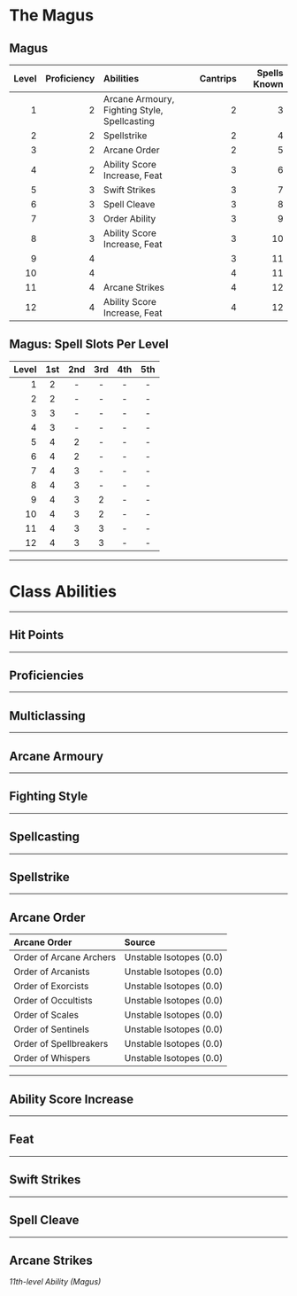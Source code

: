 # The Magus

## Magus

| Level | Proficiency | Abilities                                    | Cantrips | Spells Known |
| ----: | ----------: | :------------------------------------------- | -------: | -----------: |
|     1 |           2 | Arcane Armoury, Fighting Style, Spellcasting |        2 |            3 |
|     2 |           2 | Spellstrike                                  |        2 |            4 |
|     3 |           2 | Arcane Order                                 |        2 |            5 |
|     4 |           2 | Ability Score Increase, Feat                 |        3 |            6 |
|     5 |           3 | Swift Strikes                                |        3 |            7 |
|     6 |           3 | Spell Cleave                                 |        3 |            8 |
|     7 |           3 | Order Ability                                |        3 |            9 |
|     8 |           3 | Ability Score Increase, Feat                 |        3 |           10 |
|     9 |           4 |                                              |        3 |           11 |
|    10 |           4 |                                              |        4 |           11 |
|    11 |           4 | Arcane Strikes                               |        4 |           12 |
|    12 |           4 | Ability Score Increase, Feat                 |        4 |           12 |

## Magus: Spell Slots Per Level

| Level |  1st  |  2nd  |  3rd  |  4th  |  5th  |
| ----: | :---: | :---: | :---: | :---: | :---: |
|     1 |   2   |   -   |   -   |   -   |   -   |
|     2 |   2   |   -   |   -   |   -   |   -   |
|     3 |   3   |   -   |   -   |   -   |   -   |
|     4 |   3   |   -   |   -   |   -   |   -   |
|     5 |   4   |   2   |   -   |   -   |   -   |
|     6 |   4   |   2   |   -   |   -   |   -   |
|     7 |   4   |   3   |   -   |   -   |   -   |
|     8 |   4   |   3   |   -   |   -   |   -   |
|     9 |   4   |   3   |   2   |   -   |   -   |
|    10 |   4   |   3   |   2   |   -   |   -   |
|    11 |   4   |   3   |   3   |   -   |   -   |
|    12 |   4   |   3   |   3   |   -   |   -   |

---

# Class Abilities

---

## Hit Points

---

## Proficiencies

---

## Multiclassing

---

## Arcane Armoury

---

## Fighting Style

---

## Spellcasting

---

## Spellstrike

<!--

you learn to blend arcane spells and martial skills as only a Magi can. As a bonus action, you can imbue a Magus spell of 1st-level or higher into an Arcane Armory weapon you touch until the start of your next turn, so long as it meets the requirements below:

The spell must have a casting time of 1 action. The spell must require a single attack roll, force a target to make a saving throw, or affect a total number of hit points worth of creatures. If you hit a target with the imbued weapon before the beginning of your next turn, you can expend a spell slot to cast the imbued spell as part of that attack, causing the target to become the target of both the imbued spell and the damage of your attack. The spell is instantly cast and immediately takes effect at the level of the spell slot you spent, with the following changes:

Area of Effect. If the spell would normally target an area greater than a 5-foot cube, it either takes effect as a 15-foot cone originating from you, which must include your target, or it is contained to only effect the target of your attack.

Saving Throws. If the spell requires a saving throw, it makes its saving throw on hit, when the spell is cast. If you score a critical hit, it automatically fails its saving throw.

Spell Attacks. If the spell requires a spell attack roll, it instantly takes effect when you hit with the weapon attack.

Concentration. If the spell requires your concentration, you must concentrate on the spell as soon as it is cast.

-->


---

## Arcane Order

| Arcane Order            | Source                  |
| :---------------------- | :---------------------- |
| Order of Arcane Archers | Unstable Isotopes (0.0) |
| Order of Arcanists      | Unstable Isotopes (0.0) |
| Order of Exorcists      | Unstable Isotopes (0.0) |
| Order of Occultists     | Unstable Isotopes (0.0) |
| Order of Scales         | Unstable Isotopes (0.0) |
| Order of Sentinels      | Unstable Isotopes (0.0) |
| Order of Spellbreakers  | Unstable Isotopes (0.0) |
| Order of Whispers       | Unstable Isotopes (0.0) |

---

## Ability Score Increase

---

## Feat

---

## Swift Strikes

---

## Spell Cleave

---

## Arcane Strikes
*11th-level Ability (Magus)*

<!--
int/long rest: the magus can make 1 attack + cast any magus spell of 1st level or higher they know.
-->

